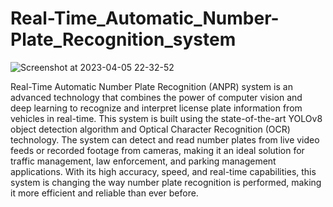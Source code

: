 # Real-Time_Automatic_Number-Plate_Recognition_system

![Screenshot at 2023-04-05 22-32-52](https://user-images.githubusercontent.com/99510125/230216536-b8ade6f6-e722-430a-a079-a32aaf6ece57.png)


Real-Time Automatic Number Plate Recognition (ANPR) system is an advanced technology that combines the power of 
computer vision and deep learning to recognize and interpret license plate information from vehicles in real-time. 
This system is built using the state-of-the-art YOLOv8 object detection algorithm and Optical Character Recognition (OCR) technology. 
The system can detect and read number plates from live video feeds or recorded footage from cameras, making it an ideal solution for traffic management,
law enforcement, and parking management applications. With its high accuracy, speed, and real-time capabilities, 
this system is changing the way number plate recognition is performed, making it more efficient and reliable than ever before.

